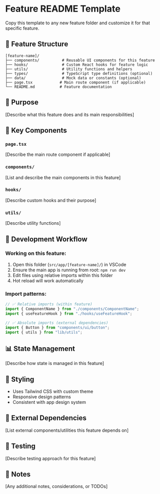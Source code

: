 # Feature README Template

Copy this template to any new feature folder and customize it for that specific feature.

## 📁 Feature Structure

```
[feature-name]/
├── components/          # Reusable UI components for this feature
├── hooks/               # Custom React hooks for feature logic
├── utils/               # Utility functions and helpers
├── types/               # TypeScript type definitions (optional)
├── data/                # Mock data or constants (optional)
├── page.tsx            # Main route component (if applicable)
└── README.md           # Feature documentation
```

## 🎯 Purpose

[Describe what this feature does and its main responsibilities]

## 🔧 Key Components

### `page.tsx`
[Describe the main route component if applicable]

### `components/`
[List and describe the main components in this feature]

### `hooks/`
[Describe custom hooks and their purpose]

### `utils/`
[Describe utility functions]

## 🔄 Development Workflow

### Working on this feature:
1. Open this folder (`src/app/[feature-name]/`) in VSCode
2. Ensure the main app is running from root: `npm run dev`
3. Edit files using relative imports within this folder
4. Hot reload will work automatically

### Import patterns:
```typescript
// ✅ Relative imports (within feature)
import { ComponentName } from "./components/ComponentName";
import { useFeatureHook } from "./hooks/useFeatureHook";

// ✅ Absolute imports (external dependencies)
import { Button } from "components/ui/button";
import { utils } from "lib/utils";
```

## 📊 State Management

[Describe how state is managed in this feature]

## 🎨 Styling

- Uses Tailwind CSS with custom theme
- Responsive design patterns
- Consistent with app design system

## 🔗 External Dependencies

[List external components/utilities this feature depends on]

## 🧪 Testing

[Describe testing approach for this feature]

## 📝 Notes

[Any additional notes, considerations, or TODOs]
